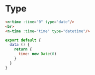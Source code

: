 # Type
```html
<n-time :time="0" type="date"/>
<br>
<n-time :time="time" type="datetime"/>
```
```js
export default {
  data () {
    return {
      time: new Date(0)
    }
  }
}
```
